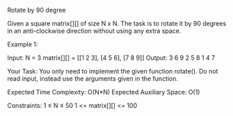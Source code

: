 Rotate by 90 degree

Given a square matrix[][] of size N x N. The task is to rotate it by 90 degrees in an anti-clockwise direction without using any extra space.

Example 1:

Input:
N = 3
matrix[][] = [[1 2 3],
              [4 5 6],
              [7 8 9]]
Output:
3 6 9 
2 5 8 
1 4 7


Your Task:
You only need to implement the given function rotate(). Do not read input, instead use the arguments given in the function. 

Expected Time Complexity: O(N*N)
Expected Auxiliary Space: O(1)

Constraints:
1 ≤ N ≤ 50
1 <= matrix[][] <= 100